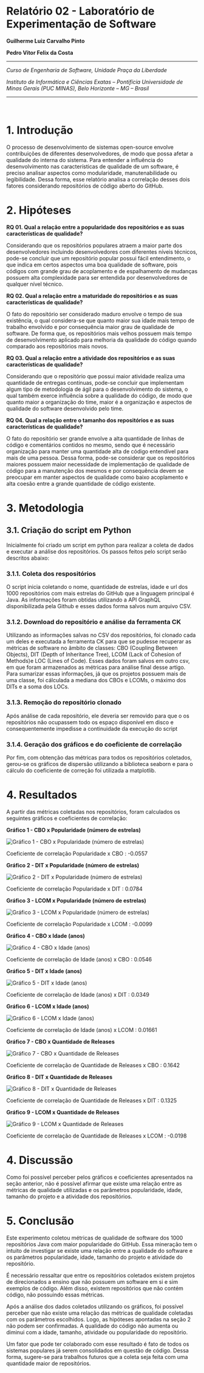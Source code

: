 # Relatório 02 - Laboratório de Experimentação de Software

**Guilherme Luiz Carvalho Pinto**

**Pedro Vítor Felix da Costa**

---

_Curso de Engenharia de Software, Unidade Praça da Liberdade_

_Instituto de Informática e Ciências Exatas – Pontifícia Universidade de Minas Gerais (PUC MINAS), Belo Horizonte – MG – Brasil_

---
<br>

# 1. Introdução

O processo de desenvolvimento de sistemas open-source envolve contribuições de diferentes desenvolvedores, de modo que possa afetar a qualidade do interna do sistema. Para entender a influência do desenvolvimento nas características de qualidade de um software, é preciso analisar aspectos como modularidade, manutenabilidade ou legibilidade. Dessa forma, esse relatório analisa a correlação desses dois fatores considerando repositórios de código aberto do GitHub.

# 2. Hipóteses

**RQ 01. Qual a relação entre a popularidade dos repositórios e as suas características de qualidade?**

Considerando que os repositórios populares atraem a maior parte dos desenvolvedores incluindo desenvolvedores com diferentes níveis técnicos, pode-se concluir que um repositório popular possui fácil entendimento, o que indica em certos aspectos uma boa qualidade de software, pois códigos com grande grau de acoplamento e de espalhamento de mudanças possuem alta complexidade para ser entendida por desenvolvedores de qualquer nível técnico.

**RQ 02. Qual a relação entre a maturidade do repositórios e as suas características de qualidade?**

O fato do repositório ser considerado maduro envolve o tempo de sua existência, o qual considera-se que quanto maior sua idade mais tempo de trabalho envolvido e por consequência maior grau de qualidade de software. De forma que, os repositórios mais velhos possuem mais tempo de desenvolvimento aplicado para melhoria da qualidade do código quando comparado aos repositórios mais novos.

**RQ 03. Qual a relação entre a atividade dos repositórios e as suas características de qualidade?**

Considerando que o repositório que possui maior atividade realiza uma quantidade de entregas contínuas, pode-se concluir que implementam algum tipo de metodologia de ágil para o desenvolvimento do sistema, o qual também exerce influência sobre a qualidade do código, de modo que quanto maior a organização do time, maior é a organização e aspectos de qualidade do software desenvolvido pelo time.

**RQ 04. Qual a relação entre o tamanho dos repositórios e as suas características de qualidade?**

O fato do repositório ser grande envolve a alta quantidade de linhas de código e comentários contidos no mesmo, sendo que é necessário organização para manter uma quantidade alta de código entendível para mais de uma pessoa. Dessa forma, pode-se considerar que os repositórios maiores possuem maior necessidade de implementação de qualidade de código para a manutenção dos mesmos e por consequência devem se preocupar em manter aspectos de qualidade como baixo acoplamento e alta coesão entre a grande quantidade de código existente.

# 3. Metodologia

## 3.1. Criação do script em Python

Inicialmente foi criado um script em python para realizar a coleta de dados e executar a análise dos repositórios. Os passos feitos pelo script serão descritos abaixo:

### 3.1.1. Coleta dos respositórios

O script inicia coletando o nome, quantidade de estrelas, idade e url dos 1000 repositórios com mais estrelas do GitHub que a linguagem principal é Java. As informações foram obtidas utilizando a API GraphQL disponibilizada pela Github e esses dados forma salvos num arquivo CSV.

### 3.1.2. Download do repositório e análise da ferramenta CK

Utilizando as informações salvas no CSV dos repositórios, foi clonado cada um deles e executada a ferramenta CK para que se pudesse recuperar as métricas de software no âmbito de classes: CBO (Coupling Between Objects), DIT (Depth of Inheritance Tree), LCOM (Lack of Cohesion of Methods)e LOC (Lines of Code). Esses dados foram salvos em outro csv, em que foram armazenados as métricas para análise final desse artigo. Para sumarizar essas informações, já que os projetos possuem mais de uma classe, foi cálculada a mediana dos CBOs e LCOMs, o máximo dos DITs e a soma dos LOCs.

### 3.1.3. Remoção do repositório clonado

Após análise de cada repositório, ele deveria ser removido para que o os repositórios não ocupassem todo os espaço disponível em disco e consequentemente impedisse a continuidade da execução do script

### 3.1.4. Geração dos gráficos e do coeficiente de correlação

Por fim, com obtenção das métricas para todos os repositórios coletados, gerou-se os gráficos de dispersão utilizando a biblioteca seaborn e para o cálculo do coeficiente de correção foi utilizada a matplotlib.

# 4. Resultados

A partir das métricas coletadas nos repositórios, foram calculados os seguintes gráficos e coeficientes de correlação:

**Gráfico 1 - CBO x Popularidade (número de estrelas)**

![Gráfico 1 - CBO x Popularidade (número de estrelas)](graphs/lm_popularity_cbo.png "Gráfico 1 - CBO x Popularidade (número de estrelas)")

Coeficiente de correlação Popularidade x CBO : 
-0.0557

**Gráfico 2 - DIT x Popularidade (número de estrelas)**

![Gráfico 2 - DIT x Popularidade (número de estrelas)](graphs/lm_popularity_dit.png "Gráfico 2 - DIT x Popularidade (número de estrelas)")

Coeficiente de correlação Popularidade x DIT : 
0.0784

**Gráfico 3 - LCOM x Popularidade (número de estrelas)**

![Gráfico 3 - LCOM x Popularidade (número de estrelas)](graphs/lm_popularity_lcom.png "Gráfico 3 - LCOM x Popularidade (número de estrelas)")

Coeficiente de correlação Popularidade x LCOM : 
-0.0099

**Gráfico 4 - CBO x Idade (anos)**

![Gráfico 4 - CBO x Idade (anos)](graphs/lm_age_cbo.png "Gráfico 4 - CBO x Idade (anos)")

Coeficiente de correlação de Idade (anos) x CBO : 
0.0546

**Gráfico 5 - DIT x Idade (anos)**

![Gráfico 5 - DIT x Idade (anos)](graphs/lm_age_dit.png "Gráfico 5 - DIT x Idade (anos)")

Coeficiente de correlação de Idade (anos) x DIT : 
0.0349

**Gráfico 6 - LCOM x Idade (anos)**

![Gráfico 6 - LCOM x Idade (anos)](graphs/lm_age_lcom.png "Gráfico 6 - LCOM x Idade (anos)")

Coeficiente de correlação de Idade (anos) x LCOM : 
0.01661

**Gráfico 7 - CBO x Quantidade de Releases**

![Gráfico 7 - CBO x Quantidade de Releases](graphs/lm_releases_cbo.png "Gráfico 7 - CBO x Quantidade de Releases")

Coeficiente de correlação de Quantidade de Releases x CBO : 
0.1642

**Gráfico 8 - DIT x Quantidade de Releases**

![Gráfico 8 - DIT x Quantidade de Releases](graphs/lm_releases_dit.png "Gráfico 8 - DIT x Quantidade de Releases")

Coeficiente de correlação de Quantidade de Releases x DIT : 
0.1325

**Gráfico 9 - LCOM x Quantidade de Releases**

![Gráfico 9 - LCOM x Quantidade de Releases](graphs/lm_releases_lcom.png "Gráfico 9 - LCOM x Quantidade de Releases")

Coeficiente de correlação de Quantidade de Releases x LCOM : 
-0.0198

# 4. Discussão

Como foi possível perceber pelos gráficos e coeficientes apresentados na seção anterior, não é possível afirmar que existe uma relação entre as métricas de qualidade utilizadas e os parâmetros popularidade, idade, tamanho do projeto e a atividade dos repositórios.

# 5. Conclusão

Este experimento coletou métricas de qualidade de software dos 1000 repositórios Java com maior popularidade do GitHub. Essa mineração tem o intuito de investigar se existe uma relação entre a qualidade do software e os parâmetros popularidade, idade, tamanho do projeto e atividade do repositório. 

É necessário ressaltar que entre os repositórios coletados existem projetos de direcionados a ensino que não possuem um software em si e sim exemplos de código. Além disso, existem repositórios que não contém código, não possuindo essas métricas.

Após a análise dos dados coletados utilizando os gráficos, foi possível perceber que não existe uma relação das métricas de qualidade coletadas com os parâmetros escolhidos. Logo, as hipóteses apontadas na seção 2 não podem ser confirmadas. A qualidade do código não aumenta ou diminui com a idade, tamanho, atividade ou popularidade do repositório.

Um fator que pode ter colaborado com esse resultado é fato de todos os sistemas populares já serem consolidados em questão de código. Dessa forma, sugere-se para trabalhos futuros que a coleta seja feita com uma quantidade maior de repositórios.

